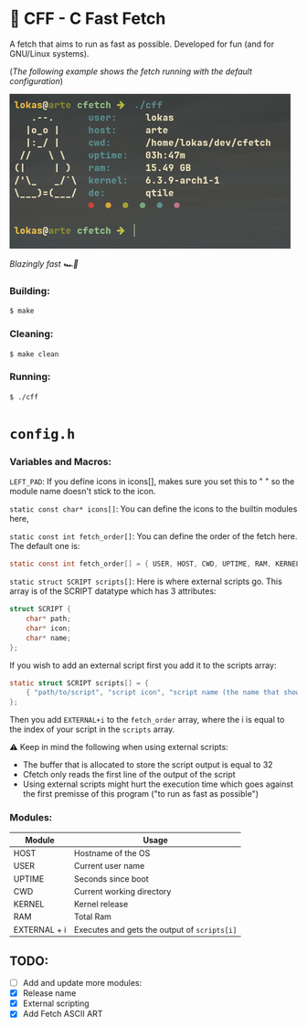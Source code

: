 # 🚀 CFF - C Fast Fetch
A fetch that aims to run as fast as possible. Developed for fun (and for GNU/Linux systems).

(_The following example shows the fetch running with the default configuration_)

![](https://raw.githubusercontent.com/egujito/cff/master/cff.png)

_Blazingly fast  🏎️💨_

### Building:

```
$ make
```

### Cleaning:

```
$ make clean
```

### Running:

```
$ ./cff
```

# `config.h`

### Variables and Macros:

`LEFT_PAD`: If you define icons in icons[], makes sure you set this to " " so the module name doesn't stick to the icon.

`static const char* icons[]`: You can define the icons to the builtin modules here,

`static const int fetch_order[]`: You can define the order of the fetch here. The default one is:
```c
static const int fetch_order[] = { USER, HOST, CWD, UPTIME, RAM, KERNEL, DE };
```
`static struct SCRIPT scripts[]`: Here is where external scripts go. This array is of the SCRIPT datatype which has 3 attributes:
```c
struct SCRIPT {
	char* path;
	char* icon;
	char* name;
};
```
If you wish to add an external script first you add it to the scripts array:
```c
static struct SCRIPT scripts[] = {
	{ "path/to/script", "script icon", "script name (the name that shows on the fetch)" }
};
```
Then you add `EXTERNAL+i` to the `fetch_order` array, where the i is equal to the index of your script in the `scripts` array. 

⚠️ Keep in mind the following when using external scripts:
- The buffer that is allocated to store the script output is equal to 32
- Cfetch only reads the first line of the output of the script
- Using external scripts might hurt the execution time which goes against the first premisse of this program ("to run as fast as possible")

### Modules:

Module        | Usage
------------- | -------------
HOST  	      | Hostname of the OS
USER  	      | Current user name
UPTIME        | Seconds since boot
CWD           | Current working directory
KERNEL        | Kernel release
RAM           | Total Ram
EXTERNAL + i  | Executes and gets the output of `scripts[i]`

## TODO:

- [ ]  Add and update more modules:
- [x]  Release name
- [x]  External scripting
- [x]  Add Fetch ASCII ART
